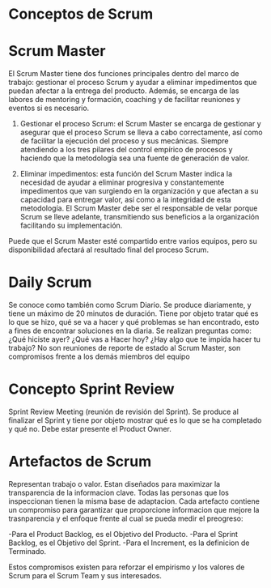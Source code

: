 # Conceptos de Scrum


# Scrum Master
El Scrum Master tiene dos funciones principales dentro del marco de trabajo: gestionar el proceso Scrum y ayudar a eliminar impedimentos que puedan afectar a la entrega del producto. Además, se encarga de las labores de mentoring y formación, coaching y de facilitar reuniones y eventos si es necesario.

1.    Gestionar el proceso Scrum: el Scrum Master se encarga de gestionar y asegurar que el proceso Scrum se lleva a cabo correctamente, así como de facilitar la ejecución del proceso y sus mecánicas. Siempre atendiendo a los tres pilares del control empírico de procesos y haciendo que la metodología sea una fuente de generación de valor.

2.    Eliminar impedimentos: esta función del Scrum Master indica la necesidad de ayudar a eliminar progresiva y constantemente impedimentos que van surgiendo en la organización y que afectan a su capacidad para entregar valor, así como a la integridad de esta metodología. El Scrum Master debe ser el responsable de velar porque Scrum se lleve adelante, transmitiendo sus beneficios a la organización facilitando su implementación.

Puede que el Scrum Master esté compartido entre varios equipos, pero su disponibilidad afectará al resultado final del proceso Scrum.

# Daily Scrum

Se conoce como también como Scrum Diario. Se produce diariamente, y tiene un máximo de 20 minutos de duración. Tiene por objeto tratar qué es lo que se hizo, qué se va a hacer y qué problemas se han encontrado, esto a fines de encontrar soluciones en la diaria. Se realizan preguntas como: ¿Qué hiciste ayer? ¿Qué vas a Hacer hoy? ¿Hay algo que te impida hacer tu trabajo?
No son reuniones de reporte de estado al Scrum Master, son compromisos frente a los demás miembros del equipo

# Concepto Sprint Review 

Sprint Review Meeting (reunión de revisión del Sprint). Se produce al finalizar el Sprint y tiene por objeto mostrar qué es lo que se ha completado y qué no. Debe estar presente el Product Owner.

# Artefactos de Scrum 

Representan trabajo o valor. Estan diseñados para maximizar la transparencia de la informacion clave. Todas las personas que los inspeccionan tienen la misma base de adaptacion.
Cada artefacto contiene un compromiso para garantizar que proporcione informacion que mejore la trasnparencia y el enfoque frente al cual se pueda medir el preogreso:

-Para el Product Backlog, es el Objetivo del Producto.
-Para el Sprint Backlog, es el Objetivo del Sprint.
-Para el Increment, es la definicion de Terminado.

Estos compromisos existen para reforzar el empirismo y los valores de Scrum para el Scrum Team y sus interesados.